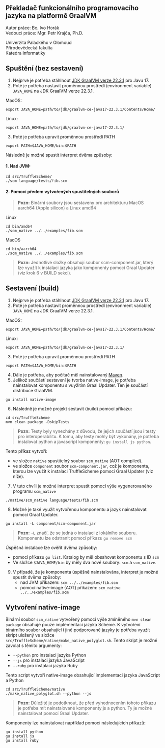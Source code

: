 ## Překladač funkcionálního programovacího jazyka na platformě GraalVM

Autor práce: Bc. Ivo Horák <br>
Vedoucí práce: Mgr. Petr Krajča, Ph.D.

Univerzita Palackého v Olomouci <br>
Přírodovědecká fakulta <br>
Katedra informatiky <br>


## Spuštění (bez sestavení)
1. Nejprve je potřeba stáhlnout [JDK GraalVM verze 22.3.1](https://github.com/graalvm/graalvm-ce-builds/releases/tag/vm-22.3.1) pro Javu 17. 
2. Poté je potřeba nastavit proměnnou prostředí (environment variable) `JAVA_HOME` na JDK GraalVM verze 22.3.1. <br>

MacOS: 
```shell
export JAVA_HOME=path/to/jdk/graalvm-ce-java17-22.3.1/Contents/Home/
```

Linux: 
```shell
export JAVA_HOME=path/to/jdk/graalvm-ce-java17-22.3.1/
```
3. Poté je potřeba upravit proměnnou prostředí PATH

```shell
export PATH=$JAVA_HOME/bin:$PATH
```

Následně je možné spustit interpret dvěma způsoby: <br>

#### 1. Nad JVM:
```shell
cd src/TruffleScheme/
./scm language/tests/fib.scm
```

#### 2. Pomocí předem vytvořených spustitelných souborů
> **Pozn:** Binární soubory jsou sestaveny pro architekturu MacOS aarch64 (Apple silicon) a Linux amd64

Linux
```shell
cd bin/amd64
./scm_native ../../examples/fib.scm
```

MacOS
```shell
cd bin/aarch64
./scm_native ../../examples/fib.scm
```

> **Pozn:** Jednotlivé složky obsahují soubor scm-component.jar, který lze využít k instalaci jazyka jako komponenty
pomocí Graal Updater (viz krok 6 v BUILD sekci).



## Sestavení (build)
1. Nejprve je potřeba stáhlnout [JDK GraalVM verze 22.3.1](https://github.com/graalvm/graalvm-ce-builds/releases/tag/vm-22.3.1) pro Javu 17.
2. Poté je potřeba nastavit proměnnou prostředí (environment variable) `JAVA_HOME` na JDK GraalVM verze 22.3.1. <br>

MacOS:
```shell
export JAVA_HOME=path/to/jdk/graalvm-ce-java17-22.3.1/Contents/Home/
```

Linux:
```shell
export JAVA_HOME=path/to/jdk/graalvm-ce-java17-22.3.1/
```
3. Poté je potřeba upravit proměnnou prostředí PATH

```shell
export PATH=$JAVA_HOME/bin:$PATH
```
4. Dále je potřeba, aby počítač měl nainstalovaný [Maven](https://maven.apache.org/download.cgi).
5. Jelikož součástí sestavení je tvorba native-image, je potřeba nainstalovat komponentu s vuyžitím Graal Updater. Ten je součástí distribuce GraalVM.
```shell
gu install native-image
```
6. Následně je možné projekt sestavit (build) pomocí příkazu:
```shell
cd src/TruffleScheme
mvn clean package -DskipTests
```
> **Pozn:** Testy byly vynechány z důvodu, že jejich součástí jsou i testy pro interoperabilitu. K tomu, aby testy mohly být vykonány, je potřeba instalovat python a javascript komponenty: `gu install js python`.

Tento příkaz vytvoří:
   - ve složce `native` spustitelný soubor `scm_native` (AOT compiled).
   - ve složce `component` soubor `scm-component.jar`, což je komponenta, kterou lze využít k instalaci TruffleScheme pomocí Graal Updater (viz níže).

7. V tuto chvíli je možné interpret spustit pomocí výše vygenerovaného programu `scm_native`
```shell
./native/scm_native language/tests/fib.scm
```
8. Možné je také využít vytvořenou komponentu a jazyk nainstalovat pomocí Graal Updater.
```shell
gu install -L component/scm-component.jar
```
> **Pozn:**  `-L` značí, že se jedná o instalaci z lokálního souboru. Komponentu lze odstranit pomocí příkazu ``gu remove scm``

Úspěšná instalace lze ověřit dvěma způsoby:
   - pomocí příkazu ``gu list``. Katalog by měl obsahovat komponentu s ID `scm`
   - Ve složce `$JAVA_HOME/bin` by měly dva nové soubory: `scm` a `scm_native`.
9. V případě, že je komponenta úspěšně nainstalována, interpret je možné spustit dvěma způsoby:
   - nad JVM příkazem: `scm ../../examples/fib.scm`
   - pomocí native-image (AOT) příkazem: `scm_native ../../examples/fib.scm`


##  Vytvoření native-image
Binární soubor `scm_native` vytvořený pomocí výše zmíněného `mvn clean package` obsahuje pouze implementaci jazyka Scheme.
K vytvoření binárního soubor obsahující i jiné podporované jazyky je potřeba využít skript uložený ve složce ``src/TruffleScheme/native/make_native_polyglot.sh``.
Tento skript je možné zavolat s těmito argumenty:
   - `--python` pro instalaci jazyka Python
   - `--js` pro instalaci jazyka JavaScript
   - `--ruby` pro instalaci jazyka Ruby

Tento script vytvoří native-image obsahující implementaci jazyka JavaScript a Python
```shell
cd src/TruffleScheme/native
./make_native_polyglot.sh --python --js
```
> **Pozn:** Důležité je podotknout, že před vyhodnocením tohoto příkazu je potřeba mít nainstalované komponenty js a python. Ty je možné nainstalovat pomocí Graal Updater.

Komponenty lze nainstalovat například pomocí následujících příkazů:
```shell
gu install python
gu install js
gu install ruby
```




    